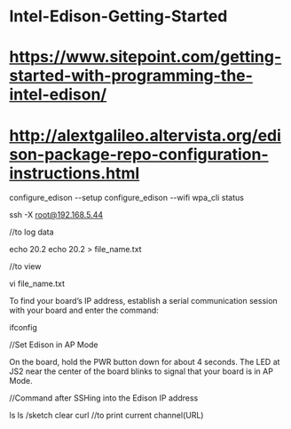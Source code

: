 # Intel-Edison-Getting-Started
# https://www.sitepoint.com/getting-started-with-programming-the-intel-edison/
# http://alextgalileo.altervista.org/edison-package-repo-configuration-instructions.html

configure_edison --setup
configure_edison --wifi
wpa_cli status

ssh -X root@192.168.5.44

//to log data


echo 20.2
echo 20.2 > file_name.txt

//to view

vi file_name.txt



To find your board’s IP address, establish a serial communication session with your board and enter the command:

ifconfig


//Set Edison in AP Mode

On the board, hold the PWR button down for about 4 seconds. The LED at JS2 near the center of the board blinks to signal that your board is in AP Mode.



//Command after SSHing into the Edison IP address

ls
ls /sketch
clear
curl  //to print current channel(URL)
